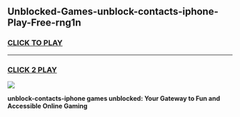 
## Unblocked-Games-unblock-contacts-iphone-Play-Free-rng1n
<h3>
<a href="https://premium76.site?title=unblock-contacts-iphone&ref=18A1">CLICK TO PLAY</a></h3>
<hr>

<h3>
<a href="https://premium76.site?title=unblock-contacts-iphone&ref=18A1">CLICK 2 PLAY</a>
  
</h3>

<a href="https://premium76.site?title=unblock-contacts-iphone&ref=18A1"><img src="https://clearcache.store/games.png"></a>


**unblock-contacts-iphone games unblocked: Your Gateway to Fun and Accessible Online Gaming**
